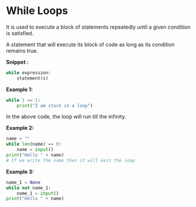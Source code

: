 # **While Loops**

It is used to execute a block of statements repeatedly until a given condition is satisfied.

A statement that will execute its block of code as long as its condition remains true.

**Snippet :**
```py
while expression:
    statement(s)
```

**Example 1:**
```py
while 1 == 1:
    print("I am stuck in a loop")
```
In the above code, the loop will run till the infinity.

**Example 2:**
```py
name = ""
while len(name) == 0:
    name = input()
print("Hello " + name)
# If we write the name then it will exit the loop 
```

**Example 3:**
```py
name_1 = None
while not name_1:
    name_1 = input()
print("Hello " + name)
```